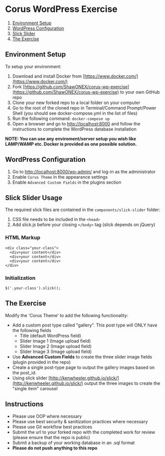 # Corus WordPress Exercise
1. [Environment Setup](#environment)
2. [WordPress Configuration](#wordpress)
3. [Slick Slider](#slick-slider)
3. [The Exercise](#exercise)
<a name="environment"></a>
## Environment Setup
To setup your environment:
1. Download and install Docker from [https://www.docker.com/](https://www.docker.com/)
2. Fork [https://github.com/ShawONEX/corus-wp-exercise](https://github.com/ShawONEX/corus-wp-exercise) to your own GitHub repo
3. Clone your new forked repo to a local folder on your computer
4. Go to the root of the cloned repo in Terminal/Command Prompt/Power Shell (you should see docker-compose.yml in the list of files)
5. Run the following command: ```docker-compose up```
6. Open a browser and go to [http://localhost:8000](http://localhost:8000) and follow the instructions to complete the WordPress database installation

**NOTE: You can use any enviroment/server setup you wish like LAMP/WAMP etc. Docker is provided as one possible solution.**

<a name="wordpress"></a>
## WordPress Configuration
1. Go to [http://localhost:8000/wp-admin/](http://localhost:8000/wp-admin/) and log-in as the administrator
2. Enable ```Corus Theme``` in the appearance settings
3. Enable ```Advanced Custom Fields``` in the plugins section
<a name="exercise"></a>

<a name="slick-slider"><a>
## Slick Slider Usage
The required slick files are contained in the ```components/slick-slider``` folder:
1. CSS file needs to be included in the ```<head>```
2. Add slick.js before your closing ```</body>``` tag (slick depends on jQuery)
### HTML Markup
```
<div class="your-class">
  <div>your content</div>
  <div>your content</div>
  <div>your content</div>
</div>
```
### Initialization
```
$('.your-class').slick();
```
## The Exercise
Modify the 'Corus Theme' to add the following functionality:
* Add a custom post type called "gallery". This post type will ONLY have the following fields
    * Title (default WordPress field)
    * Slider Image 1 (Image upload field)
    * Slider Image 2 (Image upload field)
    * Slider Image 3 (Image upload field)
* Use **Advanced Custom Fields** to create the three slider image fields (plugin provided in the repo)
* Create a single post-type page to output the gallery images based on the post_id.
* Using slick slider [http://kenwheeler.github.io/slick/](http://kenwheeler.github.io/slick/) output the three images to create the "single item" carousel

## Instructions
* Please use OOP where necessary
* Please use best security & sanitization practices where necessary
* Please use Git workflow best practices 
* Submit the url to your forked repo with the completed work for review (please ensure that the repo is public)
* Submit a backup of your working database in an .sql format
* **Please do not push anything to this repo**

